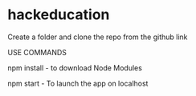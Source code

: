 # hackeducation

Create a folder and clone the repo from the github link

USE COMMANDS

npm install - to download Node Modules

npm start - To launch the app on localhost
